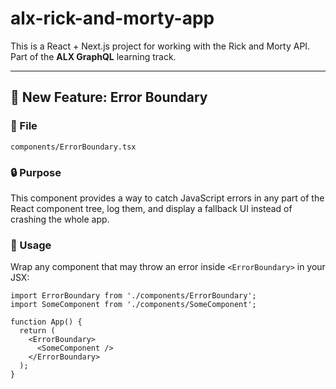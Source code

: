 # alx-rick-and-morty-app

This is a React + Next.js project for working with the Rick and Morty API.  
Part of the **ALX GraphQL** learning track.

---

## 🧱 New Feature: Error Boundary

### 📁 File
`components/ErrorBoundary.tsx`

### 🔒 Purpose
This component provides a way to catch JavaScript errors in any part of the React component tree, log them, and display a fallback UI instead of crashing the whole app.

### 🔧 Usage

Wrap any component that may throw an error inside `<ErrorBoundary>` in your JSX:

```tsx
import ErrorBoundary from './components/ErrorBoundary';
import SomeComponent from './components/SomeComponent';

function App() {
  return (
    <ErrorBoundary>
      <SomeComponent />
    </ErrorBoundary>
  );
}
